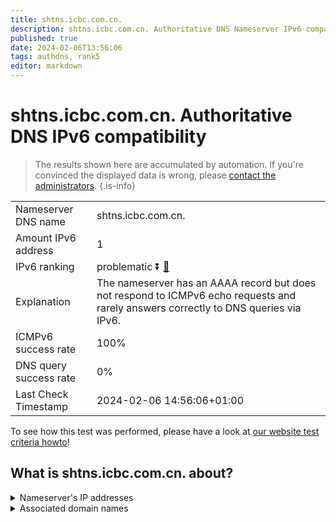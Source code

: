 ```yaml
---
title: shtns.icbc.com.cn.
description: shtns.icbc.com.cn. Authoritative DNS Nameserver IPv6 compatibility
published: true
date: 2024-02-06T13:56:06
tags: authdns, rank5
editor: markdown
---
```


# shtns.icbc.com.cn. Authoritative DNS IPv6 compatibility

> The results shown here are accumulated by automation. If you're convinced the displayed data is wrong, please [contact the administrators](/howto/chat). 
{.is-info}




|   |   |
| - | - |
| Nameserver DNS name | shtns.icbc.com.cn.
| Amount IPv6 address | 1
| IPv6 ranking | problematic :arrow_double_down: [🔗](/howto/ranking) |
| Explanation | The nameserver has an AAAA record but does not respond to ICMPv6 echo requests and rarely answers correctly to DNS queries via IPv6. |
| ICMPv6 success rate | 100%|
| DNS query success rate | 0% |
| Last Check Timestamp | 2024-02-06 14:56:06+01:00 |

To see how this test was performed, please have a look at [our website test criteria howto](/howto/testcriteria/authdns)!


## What is shtns.icbc.com.cn. about?




<details>
<summary>Nameserver's IP addresses</summary>

240e:e5:8001:1600::fffb

</details>



<details>
<summary>Associated domain names</summary>

www.icbc-ltd.com

</details>
